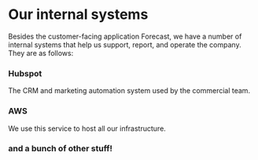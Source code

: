 # Our internal systems

Besides the customer-facing application Forecast, we have a number of internal systems that help us support, report, and operate the company. They are as follows:

### Hubspot

The CRM and marketing automation system used by the commercial team.

### AWS

We use this service to host all our infrastructure.

### and a bunch of other stuff!
